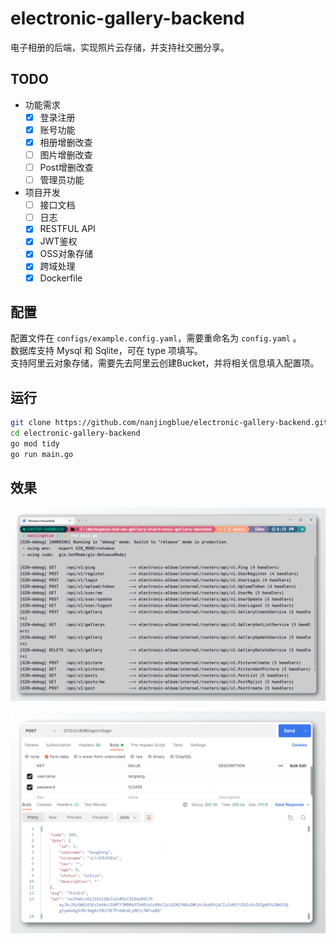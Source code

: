 # electronic-gallery-backend
电子相册的后端，实现照片云存储，并支持社交圈分享。
## TODO
* 功能需求
    - [x] 登录注册
    - [x] 账号功能
    - [x] 相册增删改查
    - [ ] 图片增删改查
    - [ ] Post增删改查
    - [ ] 管理员功能
* 项目开发
  - [ ] 接口文档
  - [ ] 日志
  - [x] RESTFUL API
  - [x] JWT鉴权
  - [x] OSS对象存储
  - [x] 跨域处理
  - [x] Dockerfile
## 配置
配置文件在 `configs/example.config.yaml`，需要重命名为 `config.yaml` 。    
数据库支持 Mysql 和 Sqlite，可在 type 项填写。   
支持阿里云对象存储，需要先去阿里云创建Bucket，并将相关信息填入配置项。
## 运行
```Bash
git clone https://github.com/nanjingblue/electronic-gallery-backend.git
cd electronic-gallery-backend
go mod tidy
go run main.go
```
## 效果

![image-20221129202719860](https://raw.githubusercontent.com/nanjingblue/gallery/master/images/202211292027964.png)

![image-20221129202656834](https://raw.githubusercontent.com/nanjingblue/gallery/master/images/202211292026910.png)
